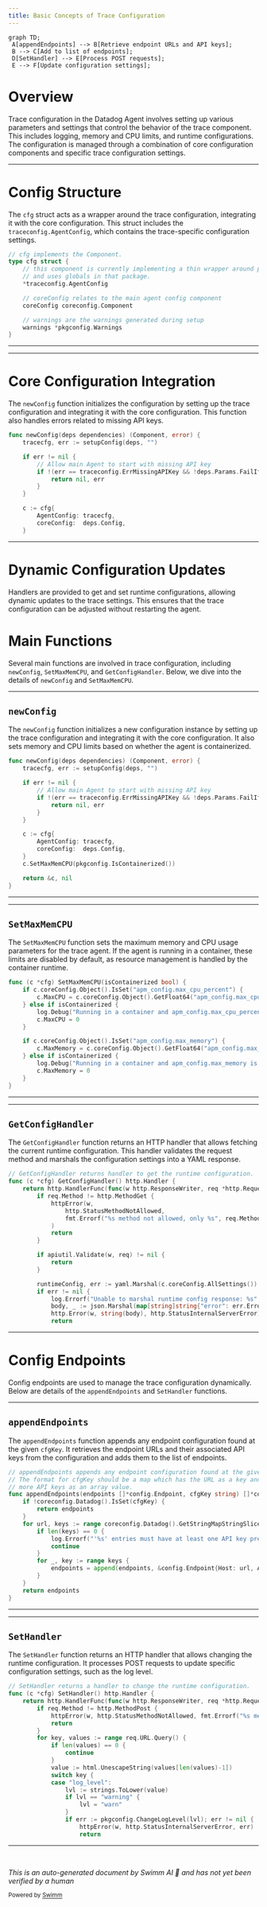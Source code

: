 ```yaml
---
title: Basic Concepts of Trace Configuration
---
```

```mermaid
graph TD;
 A[appendEndpoints] --> B[Retrieve endpoint URLs and API keys];
 B --> C[Add to list of endpoints];
 D[SetHandler] --> E[Process POST requests];
 E --> F[Update configuration settings];
```

# Overview

Trace configuration in the Datadog Agent involves setting up various parameters and settings that control the behavior of the trace component. This includes logging, memory and CPU limits, and runtime configurations. The configuration is managed through a combination of core configuration components and specific trace configuration settings.

<SwmSnippet path="/comp/trace/config/config.go" line="35">

---

# Config Structure

The <SwmToken path="comp/trace/config/config.go" pos="35:2:2" line-data="// cfg implements the Component.">`cfg`</SwmToken> struct acts as a wrapper around the trace configuration, integrating it with the core configuration. This struct includes the <SwmToken path="comp/trace/config/config.go" pos="39:2:4" line-data="	*traceconfig.AgentConfig">`traceconfig.AgentConfig`</SwmToken>, which contains the trace-specific configuration settings.

```go
// cfg implements the Component.
type cfg struct {
	// this component is currently implementing a thin wrapper around pkg/trace/config,
	// and uses globals in that package.
	*traceconfig.AgentConfig

	// coreConfig relates to the main agent config component
	coreConfig coreconfig.Component

	// warnings are the warnings generated during setup
	warnings *pkgconfig.Warnings
}
```

---

</SwmSnippet>

<SwmSnippet path="/comp/trace/config/config.go" line="48">

---

# Core Configuration Integration

The <SwmToken path="comp/trace/config/config.go" pos="48:2:2" line-data="func newConfig(deps dependencies) (Component, error) {">`newConfig`</SwmToken> function initializes the configuration by setting up the trace configuration and integrating it with the core configuration. This function also handles errors related to missing API keys.

```go
func newConfig(deps dependencies) (Component, error) {
	tracecfg, err := setupConfig(deps, "")

	if err != nil {
		// Allow main Agent to start with missing API key
		if !(err == traceconfig.ErrMissingAPIKey && !deps.Params.FailIfAPIKeyMissing) {
			return nil, err
		}
	}

	c := cfg{
		AgentConfig: tracecfg,
		coreConfig:  deps.Config,
	}
```

---

</SwmSnippet>

# Dynamic Configuration Updates

Handlers are provided to get and set runtime configurations, allowing dynamic updates to the trace settings. This ensures that the trace configuration can be adjusted without restarting the agent.

# Main Functions

Several main functions are involved in trace configuration, including <SwmToken path="comp/trace/config/config.go" pos="48:2:2" line-data="func newConfig(deps dependencies) (Component, error) {">`newConfig`</SwmToken>, <SwmToken path="comp/trace/config/config.go" pos="62:3:3" line-data="	c.SetMaxMemCPU(pkgconfig.IsContainerized())">`SetMaxMemCPU`</SwmToken>, and <SwmToken path="comp/trace/config/config.go" pos="106:2:2" line-data="// GetConfigHandler returns handler to get the runtime configuration.">`GetConfigHandler`</SwmToken>. Below, we dive into the details of <SwmToken path="comp/trace/config/config.go" pos="48:2:2" line-data="func newConfig(deps dependencies) (Component, error) {">`newConfig`</SwmToken> and <SwmToken path="comp/trace/config/config.go" pos="62:3:3" line-data="	c.SetMaxMemCPU(pkgconfig.IsContainerized())">`SetMaxMemCPU`</SwmToken>.

<SwmSnippet path="/comp/trace/config/config.go" line="48">

---

## <SwmToken path="comp/trace/config/config.go" pos="48:2:2" line-data="func newConfig(deps dependencies) (Component, error) {">`newConfig`</SwmToken>

The <SwmToken path="comp/trace/config/config.go" pos="48:2:2" line-data="func newConfig(deps dependencies) (Component, error) {">`newConfig`</SwmToken> function initializes a new configuration instance by setting up the trace configuration and integrating it with the core configuration. It also sets memory and CPU limits based on whether the agent is containerized.

```go
func newConfig(deps dependencies) (Component, error) {
	tracecfg, err := setupConfig(deps, "")

	if err != nil {
		// Allow main Agent to start with missing API key
		if !(err == traceconfig.ErrMissingAPIKey && !deps.Params.FailIfAPIKeyMissing) {
			return nil, err
		}
	}

	c := cfg{
		AgentConfig: tracecfg,
		coreConfig:  deps.Config,
	}
	c.SetMaxMemCPU(pkgconfig.IsContainerized())

	return &c, nil
}
```

---

</SwmSnippet>

<SwmSnippet path="/comp/trace/config/config.go" line="143">

---

## <SwmToken path="comp/trace/config/config.go" pos="143:9:9" line-data="func (c *cfg) SetMaxMemCPU(isContainerized bool) {">`SetMaxMemCPU`</SwmToken>

The <SwmToken path="comp/trace/config/config.go" pos="143:9:9" line-data="func (c *cfg) SetMaxMemCPU(isContainerized bool) {">`SetMaxMemCPU`</SwmToken> function sets the maximum memory and CPU usage parameters for the trace agent. If the agent is running in a container, these limits are disabled by default, as resource management is handled by the container runtime.

```go
func (c *cfg) SetMaxMemCPU(isContainerized bool) {
	if c.coreConfig.Object().IsSet("apm_config.max_cpu_percent") {
		c.MaxCPU = c.coreConfig.Object().GetFloat64("apm_config.max_cpu_percent") / 100
	} else if isContainerized {
		log.Debug("Running in a container and apm_config.max_cpu_percent is not set, setting it to 0")
		c.MaxCPU = 0
	}

	if c.coreConfig.Object().IsSet("apm_config.max_memory") {
		c.MaxMemory = c.coreConfig.Object().GetFloat64("apm_config.max_memory")
	} else if isContainerized {
		log.Debug("Running in a container and apm_config.max_memory is not set, setting it to 0")
		c.MaxMemory = 0
	}
}
```

---

</SwmSnippet>

<SwmSnippet path="/comp/trace/config/config.go" line="106">

---

## <SwmToken path="comp/trace/config/config.go" pos="106:2:2" line-data="// GetConfigHandler returns handler to get the runtime configuration.">`GetConfigHandler`</SwmToken>

The <SwmToken path="comp/trace/config/config.go" pos="106:2:2" line-data="// GetConfigHandler returns handler to get the runtime configuration.">`GetConfigHandler`</SwmToken> function returns an HTTP handler that allows fetching the current runtime configuration. This handler validates the request method and marshals the configuration settings into a YAML response.

```go
// GetConfigHandler returns handler to get the runtime configuration.
func (c *cfg) GetConfigHandler() http.Handler {
	return http.HandlerFunc(func(w http.ResponseWriter, req *http.Request) {
		if req.Method != http.MethodGet {
			httpError(w,
				http.StatusMethodNotAllowed,
				fmt.Errorf("%s method not allowed, only %s", req.Method, http.MethodGet),
			)
			return
		}

		if apiutil.Validate(w, req) != nil {
			return
		}

		runtimeConfig, err := yaml.Marshal(c.coreConfig.AllSettings())
		if err != nil {
			log.Errorf("Unable to marshal runtime config response: %s", err)
			body, _ := json.Marshal(map[string]string{"error": err.Error()})
			http.Error(w, string(body), http.StatusInternalServerError)
			return
```

---

</SwmSnippet>

# Config Endpoints

Config endpoints are used to manage the trace configuration dynamically. Below are details of the <SwmToken path="comp/trace/config/setup.go" pos="126:2:2" line-data="// appendEndpoints appends any endpoint configuration found at the given cfgKey.">`appendEndpoints`</SwmToken> and <SwmToken path="comp/trace/config/config.go" pos="75:2:2" line-data="// SetHandler returns a handler to change the runtime configuration.">`SetHandler`</SwmToken> functions.

<SwmSnippet path="/comp/trace/config/setup.go" line="126">

---

## <SwmToken path="comp/trace/config/setup.go" pos="126:2:2" line-data="// appendEndpoints appends any endpoint configuration found at the given cfgKey.">`appendEndpoints`</SwmToken>

The <SwmToken path="comp/trace/config/setup.go" pos="126:2:2" line-data="// appendEndpoints appends any endpoint configuration found at the given cfgKey.">`appendEndpoints`</SwmToken> function appends any endpoint configuration found at the given <SwmToken path="comp/trace/config/setup.go" pos="126:20:20" line-data="// appendEndpoints appends any endpoint configuration found at the given cfgKey.">`cfgKey`</SwmToken>. It retrieves the endpoint URLs and their associated API keys from the configuration and adds them to the list of endpoints.

```go
// appendEndpoints appends any endpoint configuration found at the given cfgKey.
// The format for cfgKey should be a map which has the URL as a key and one or
// more API keys as an array value.
func appendEndpoints(endpoints []*config.Endpoint, cfgKey string) []*config.Endpoint {
	if !coreconfig.Datadog().IsSet(cfgKey) {
		return endpoints
	}
	for url, keys := range coreconfig.Datadog().GetStringMapStringSlice(cfgKey) {
		if len(keys) == 0 {
			log.Errorf("'%s' entries must have at least one API key present", cfgKey)
			continue
		}
		for _, key := range keys {
			endpoints = append(endpoints, &config.Endpoint{Host: url, APIKey: utils.SanitizeAPIKey(key)})
		}
	}
	return endpoints
}
```

---

</SwmSnippet>

<SwmSnippet path="/comp/trace/config/config.go" line="75">

---

## <SwmToken path="comp/trace/config/config.go" pos="75:2:2" line-data="// SetHandler returns a handler to change the runtime configuration.">`SetHandler`</SwmToken>

The <SwmToken path="comp/trace/config/config.go" pos="75:2:2" line-data="// SetHandler returns a handler to change the runtime configuration.">`SetHandler`</SwmToken> function returns an HTTP handler that allows changing the runtime configuration. It processes POST requests to update specific configuration settings, such as the log level.

```go
// SetHandler returns a handler to change the runtime configuration.
func (c *cfg) SetHandler() http.Handler {
	return http.HandlerFunc(func(w http.ResponseWriter, req *http.Request) {
		if req.Method != http.MethodPost {
			httpError(w, http.StatusMethodNotAllowed, fmt.Errorf("%s method not allowed, only %s", req.Method, http.MethodPost))
			return
		}
		for key, values := range req.URL.Query() {
			if len(values) == 0 {
				continue
			}
			value := html.UnescapeString(values[len(values)-1])
			switch key {
			case "log_level":
				lvl := strings.ToLower(value)
				if lvl == "warning" {
					lvl = "warn"
				}
				if err := pkgconfig.ChangeLogLevel(lvl); err != nil {
					httpError(w, http.StatusInternalServerError, err)
					return
```

---

</SwmSnippet>

&nbsp;

*This is an auto-generated document by Swimm AI 🌊 and has not yet been verified by a human*

<SwmMeta version="3.0.0" repo-id="Z2l0aHViJTNBJTNBZGF0YWRvZy1hZ2VudCUzQSUzQVN3aW1tLURlbW8=" repo-name="datadog-agent"><sup>Powered by [Swimm](/)</sup></SwmMeta>
